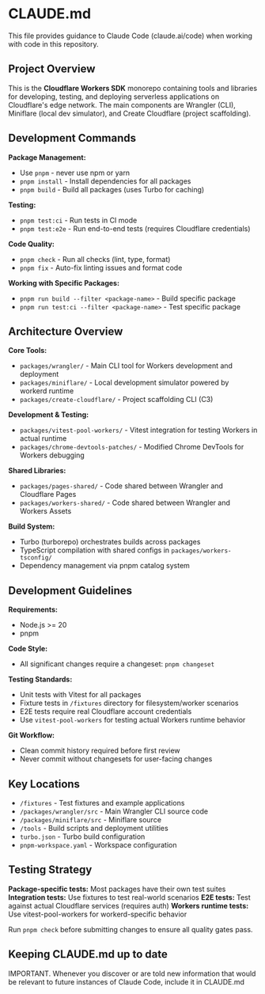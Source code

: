 # CLAUDE.md

This file provides guidance to Claude Code (claude.ai/code) when working with code in this repository.

## Project Overview

This is the **Cloudflare Workers SDK** monorepo containing tools and libraries for developing, testing, and deploying serverless applications on Cloudflare's edge network. The main components are Wrangler (CLI), Miniflare (local dev simulator), and Create Cloudflare (project scaffolding).

## Development Commands

**Package Management:**

- Use `pnpm` - never use npm or yarn
- `pnpm install` - Install dependencies for all packages
- `pnpm build` - Build all packages (uses Turbo for caching)

**Testing:**

- `pnpm test:ci` - Run tests in CI mode
- `pnpm test:e2e` - Run end-to-end tests (requires Cloudflare credentials)

**Code Quality:**

- `pnpm check` - Run all checks (lint, type, format)
- `pnpm fix` - Auto-fix linting issues and format code

**Working with Specific Packages:**

- `pnpm run build --filter <package-name>` - Build specific package
- `pnpm run test:ci --filter <package-name>` - Test specific package

## Architecture Overview

**Core Tools:**

- `packages/wrangler/` - Main CLI tool for Workers development and deployment
- `packages/miniflare/` - Local development simulator powered by workerd runtime
- `packages/create-cloudflare/` - Project scaffolding CLI (C3)

**Development & Testing:**

- `packages/vitest-pool-workers/` - Vitest integration for testing Workers in actual runtime
- `packages/chrome-devtools-patches/` - Modified Chrome DevTools for Workers debugging

**Shared Libraries:**

- `packages/pages-shared/` - Code shared between Wrangler and Cloudflare Pages
- `packages/workers-shared/` - Code shared between Wrangler and Workers Assets

**Build System:**

- Turbo (turborepo) orchestrates builds across packages
- TypeScript compilation with shared configs in `packages/workers-tsconfig/`
- Dependency management via pnpm catalog system

## Development Guidelines

**Requirements:**

- Node.js >= 20
- pnpm

**Code Style:**

- All significant changes require a changeset: `pnpm changeset`

**Testing Standards:**

- Unit tests with Vitest for all packages
- Fixture tests in `/fixtures` directory for filesystem/worker scenarios
- E2E tests require real Cloudflare account credentials
- Use `vitest-pool-workers` for testing actual Workers runtime behavior

**Git Workflow:**

- Clean commit history required before first review
- Never commit without changesets for user-facing changes

## Key Locations

- `/fixtures` - Test fixtures and example applications
- `/packages/wrangler/src` - Main Wrangler CLI source code
- `/packages/miniflare/src` - Miniflare source
- `/tools` - Build scripts and deployment utilities
- `turbo.json` - Turbo build configuration
- `pnpm-workspace.yaml` - Workspace configuration

## Testing Strategy

**Package-specific tests:** Most packages have their own test suites
**Integration tests:** Use fixtures to test real-world scenarios
**E2E tests:** Test against actual Cloudflare services (requires auth)
**Workers runtime tests:** Use vitest-pool-workers for workerd-specific behavior

Run `pnpm check` before submitting changes to ensure all quality gates pass.

## Keeping CLAUDE.md up to date

IMPORTANT. Whenever you discover or are told new information that would be relevant to future instances of Claude Code, include it in CLAUDE.md
